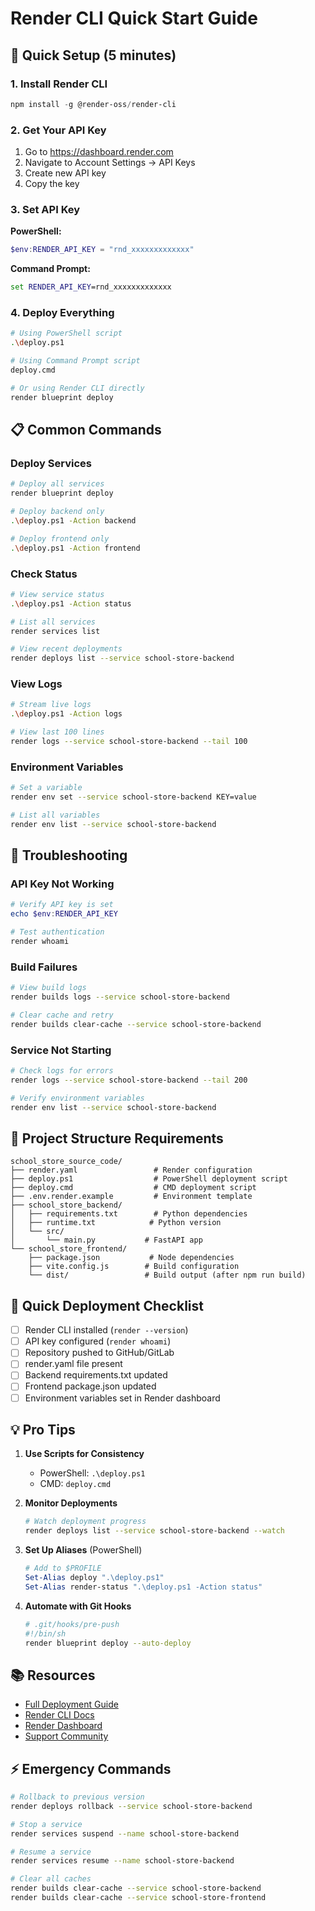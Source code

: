 # Render CLI Quick Start Guide

## 🚀 Quick Setup (5 minutes)

### 1. Install Render CLI
```powershell
npm install -g @render-oss/render-cli
```

### 2. Get Your API Key
1. Go to https://dashboard.render.com
2. Navigate to Account Settings → API Keys
3. Create new API key
4. Copy the key

### 3. Set API Key

**PowerShell:**
```powershell
$env:RENDER_API_KEY = "rnd_xxxxxxxxxxxxx"
```

**Command Prompt:**
```cmd
set RENDER_API_KEY=rnd_xxxxxxxxxxxxx
```

### 4. Deploy Everything
```bash
# Using PowerShell script
.\deploy.ps1

# Using Command Prompt script
deploy.cmd

# Or using Render CLI directly
render blueprint deploy
```

## 📋 Common Commands

### Deploy Services
```bash
# Deploy all services
render blueprint deploy

# Deploy backend only
.\deploy.ps1 -Action backend

# Deploy frontend only
.\deploy.ps1 -Action frontend
```

### Check Status
```bash
# View service status
.\deploy.ps1 -Action status

# List all services
render services list

# View recent deployments
render deploys list --service school-store-backend
```

### View Logs
```bash
# Stream live logs
.\deploy.ps1 -Action logs

# View last 100 lines
render logs --service school-store-backend --tail 100
```

### Environment Variables
```bash
# Set a variable
render env set --service school-store-backend KEY=value

# List all variables
render env list --service school-store-backend
```

## 🔧 Troubleshooting

### API Key Not Working
```powershell
# Verify API key is set
echo $env:RENDER_API_KEY

# Test authentication
render whoami
```

### Build Failures
```bash
# View build logs
render builds logs --service school-store-backend

# Clear cache and retry
render builds clear-cache --service school-store-backend
```

### Service Not Starting
```bash
# Check logs for errors
render logs --service school-store-backend --tail 200

# Verify environment variables
render env list --service school-store-backend
```

## 📁 Project Structure Requirements

```
school_store_source_code/
├── render.yaml                 # Render configuration
├── deploy.ps1                  # PowerShell deployment script
├── deploy.cmd                  # CMD deployment script
├── .env.render.example         # Environment template
├── school_store_backend/
│   ├── requirements.txt        # Python dependencies
│   ├── runtime.txt            # Python version
│   └── src/
│       └── main.py           # FastAPI app
└── school_store_frontend/
    ├── package.json           # Node dependencies
    ├── vite.config.js        # Build configuration
    └── dist/                 # Build output (after npm run build)
```

## 🎯 Quick Deployment Checklist

- [ ] Render CLI installed (`render --version`)
- [ ] API key configured (`render whoami`)
- [ ] Repository pushed to GitHub/GitLab
- [ ] render.yaml file present
- [ ] Backend requirements.txt updated
- [ ] Frontend package.json updated
- [ ] Environment variables set in Render dashboard

## 💡 Pro Tips

1. **Use Scripts for Consistency**
   - PowerShell: `.\deploy.ps1`
   - CMD: `deploy.cmd`

2. **Monitor Deployments**
   ```bash
   # Watch deployment progress
   render deploys list --service school-store-backend --watch
   ```

3. **Set Up Aliases** (PowerShell)
   ```powershell
   # Add to $PROFILE
   Set-Alias deploy ".\deploy.ps1"
   Set-Alias render-status ".\deploy.ps1 -Action status"
   ```

4. **Automate with Git Hooks**
   ```bash
   # .git/hooks/pre-push
   #!/bin/sh
   render blueprint deploy --auto-deploy
   ```

## 📚 Resources

- [Full Deployment Guide](./RENDER_CLI_DEPLOYMENT.md)
- [Render CLI Docs](https://render.com/docs/cli)
- [Render Dashboard](https://dashboard.render.com)
- [Support Community](https://community.render.com)

## ⚡ Emergency Commands

```bash
# Rollback to previous version
render deploys rollback --service school-store-backend

# Stop a service
render services suspend --name school-store-backend

# Resume a service
render services resume --name school-store-backend

# Clear all caches
render builds clear-cache --service school-store-backend
render builds clear-cache --service school-store-frontend